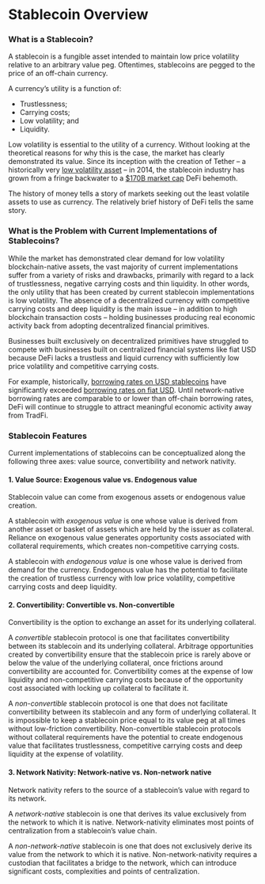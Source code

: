 # Stablecoin Overview

### What is a Stablecoin? <a href="#what-is-a-stablecoin" id="what-is-a-stablecoin"></a>

A stablecoin is a fungible asset intended to maintain low price volatility relative to an arbitrary value peg. Oftentimes, stablecoins are pegged to the price of an off-chain currency.

A currency’s utility is a function of:

* Trustlessness;
* Carrying costs;
* Low volatility; and
* Liquidity.

Low volatility is essential to the utility of a currency. Without looking at the theoretical reasons for why this is the case, the market has clearly demonstrated its value. Since its inception with the creation of Tether – a historically very [low volatility asset](https://coinmarketcap.com/currencies/tether/) – in 2014, the stablecoin industry has grown from a fringe backwater to a [$170B market cap](https://defillama.com/stablecoins) DeFi behemoth.

The history of money tells a story of markets seeking out the least volatile assets to use as currency. The relatively brief history of DeFi tells the same story.

### What is the Problem with Current Implementations of Stablecoins? <a href="#what-is-the-problem-with-current-implementations-of-stablecoins" id="what-is-the-problem-with-current-implementations-of-stablecoins"></a>

While the market has demonstrated clear demand for low volatility blockchain-native assets, the vast majority of current implementations suffer from a variety of risks and drawbacks, primarily with regard to a lack of trustlessness, negative carrying costs and thin liquidity. In other words, the only utility that has been created by current stablecoin implementations is low volatility. The absence of a decentralized currency with competitive carrying costs and deep liquidity is the main issue – in addition to high blockchain transaction costs – holding businesses producing real economic activity back from adopting decentralized financial primitives.

Businesses built exclusively on decentralized primitives have struggled to compete with businesses built on centralized financial systems like fiat USD because DeFi lacks a trustless and liquid currency with sufficiently low price volatility and competitive carrying costs.

For example, historically, [borrowing rates on USD stablecoins](https://app.aave.com/markets/) have significantly exceeded [borrowing rates on fiat USD](https://www.newyorkfed.org/markets/reference-rates/effr). Until network-native borrowing rates are comparable to or lower than off-chain borrowing rates, DeFi will continue to struggle to attract meaningful economic activity away from TradFi.

### Stablecoin Features <a href="#stablecoin-features" id="stablecoin-features"></a>

Current implementations of stablecoins can be conceptualized along the following three axes: value source, convertibility and network nativity.

#### **1. Value Source: Exogenous value vs. Endogenous value**

Stablecoin value can come from exogenous assets or endogenous value creation.

A stablecoin with _exogenous value_ is one whose value is derived from another asset or basket of assets which are held by the issuer as collateral. Reliance on exogenous value generates opportunity costs associated with collateral requirements, which creates non-competitive carrying costs.

A stablecoin with _endogenous value_ is one whose value is derived from demand for the currency. Endogenous value has the potential to facilitate the creation of trustless currency with low price volatility, competitive carrying costs and deep liquidity.

#### **2. Convertibility: Convertible vs. Non-convertible**

Convertibility is the option to exchange an asset for its underlying collateral.

A _convertible_ stablecoin protocol is one that facilitates convertibility between its stablecoin and its underlying collateral. Arbitrage opportunities created by convertibility ensure that the stablecoin price is rarely above or below the value of the underlying collateral, once frictions around convertibility are accounted for. Convertibility comes at the expense of low liquidity and non-competitive carrying costs because of the opportunity cost associated with locking up collateral to facilitate it.

A _non-convertible_ stablecoin protocol is one that does not facilitate convertibility between its stablecoin and any form of underlying collateral. It is impossible to keep a stablecoin price equal to its value peg at all times without low-friction convertibility. Non-convertible stablecoin protocols without collateral requirements have the potential to create endogenous value that facilitates trustlessness, competitive carrying costs and deep liquidity at the expense of volatility.

#### **3. Network Nativity: Network-native vs. Non-network native**

Network nativity refers to the source of a stablecoin’s value with regard to its network.

A _network-native_ stablecoin is one that derives its value exclusively from the network to which it is native. Network-nativity eliminates most points of centralization from a stablecoin’s value chain.

A _non-network-native_ stablecoin is one that does not exclusively derive its value from the network to which it is native. Non-network-nativity requires a custodian that facilitates a bridge to the network, which can introduce significant costs, complexities and points of centralization.
